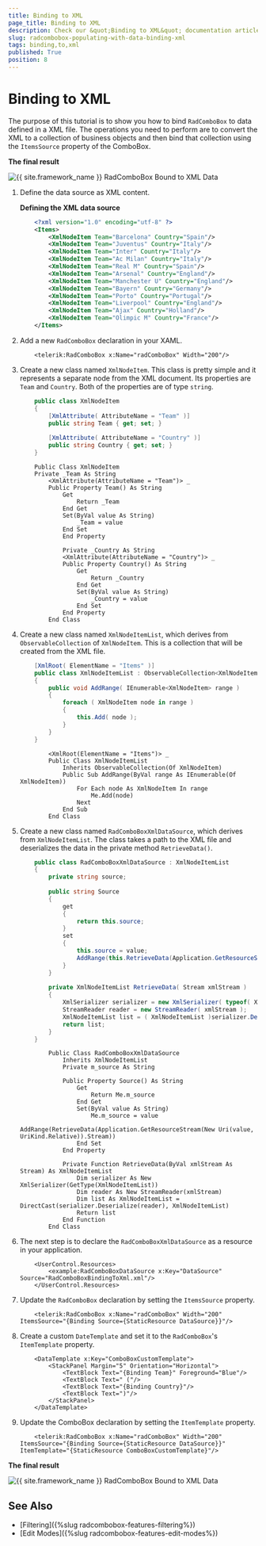```yaml
---
title: Binding to XML
page_title: Binding to XML
description: Check our &quot;Binding to XML&quot; documentation article for the RadComboBox {{ site.framework_name }} control.
slug: radcombobox-populating-with-data-binding-xml
tags: binding,to,xml
published: True
position: 8
---
```


# Binding to XML

The purpose of this tutorial is to show you how to bind `RadComboBox` to data defined in a XML file. The operations you need to perform are to convert the XML to a collection of business objects and then bind that collection using the `ItemsSource` property of the ComboBox.

__The final result__  

![{{ site.framework_name }} RadComboBox Bound to XML Data](images/RadComboBox_PopulatingWithData_BindingToXML_010.png)

1. Define the data source as XML content.

	__Defining the XML data source__  
	```XML
		<?xml version="1.0" encoding="utf-8" ?>
		<Items>
			<XmlNodeItem Team="Barcelona" Country="Spain"/>
			<XmlNodeItem Team="Juventus" Country="Italy"/>
			<XmlNodeItem Team="Inter" Country="Italy"/>
			<XmlNodeItem Team="Ac Milan" Country="Italy"/>
			<XmlNodeItem Team="Real M" Country="Spain"/>
			<XmlNodeItem Team="Arsenal" Country="England"/>
			<XmlNodeItem Team="Manchester U" Country="England"/>
			<XmlNodeItem Team="Bayern" Country="Germany"/>
			<XmlNodeItem Team="Porto" Country="Portugal"/>
			<XmlNodeItem Team="Liverpool" Country="England"/>
			<XmlNodeItem Team="Ajax" Country="Holland"/>
			<XmlNodeItem Team="Olimpic M" Country="France"/>
		</Items>
	```

2. Add a new `RadComboBox` declaration in your XAML.

	```XAML
		<telerik:RadComboBox x:Name="radComboBox" Width="200"/>
	```

3. Create a new class named `XmlNodeItem`. This class is pretty simple and it represents a separate node from the XML document. Its properties are `Team` and `Country`. Both of the properties are of type `string`.

	```C#
		public class XmlNodeItem
		{
			[XmlAttribute( AttributeName = "Team" )]
			public string Team { get; set; }
		
			[XmlAttribute( AttributeName = "Country" )]
			public string Country { get; set; }
		}
	```
	```VB.NET
		Public Class XmlNodeItem
		Private _Team As String
			<XmlAttribute(AttributeName = "Team")> _
			Public Property Team() As String
				Get
					Return _Team
				End Get
				Set(ByVal value As String)
					_Team = value
				End Set
				End Property
		
				Private _Country As String
				<XmlAttribute(AttributeName = "Country")> _
				Public Property Country() As String
					Get
						Return _Country
					End Get
					Set(ByVal value As String)
						_Country = value
					End Set
				End Property
			End Class
	```

4. Create a new class named `XmlNodeItemList`, which derives from `ObservableCollection` of `XmlNodeItem`. This is a collection that will be created from the XML file. 

	```C#
		[XmlRoot( ElementName = "Items" )]
		public class XmlNodeItemList : ObservableCollection<XmlNodeItem>
		{
			public void AddRange( IEnumerable<XmlNodeItem> range )
			{
				foreach ( XmlNodeItem node in range )
				{
					this.Add( node );
				}
			}
		}
	```
	```VB.NET
			<XmlRoot(ElementName = "Items")> _
			Public Class XmlNodeItemList
				Inherits ObservableCollection(Of XmlNodeItem)
				Public Sub AddRange(ByVal range As IEnumerable(Of XmlNodeItem))
					For Each node As XmlNodeItem In range
						Me.Add(node)
					Next
				End Sub
			End Class
	```

5. Create a new class named `RadComboBoxXmlDataSource`, which derives from `XmlNodeItemList`. The class takes a path to the XML file and deserializes the data in the private method `RetrieveData()`.

	```C#
		public class RadComboBoxXmlDataSource : XmlNodeItemList
		{
			private string source;
		
			public string Source
			{
				get
				{
					return this.source;
				}
				set
				{
					this.source = value;
					AddRange(this.RetrieveData(Application.GetResourceStream(new Uri(value, UriKind.Relative)).Stream));
				}
			}
		
			private XmlNodeItemList RetrieveData( Stream xmlStream )
			{
				XmlSerializer serializer = new XmlSerializer( typeof( XmlNodeItemList ) );
				StreamReader reader = new StreamReader( xmlStream );
				XmlNodeItemList list = ( XmlNodeItemList )serializer.Deserialize( reader );
				return list;
			}
		}
	```
	```VB.NET
			Public Class RadComboBoxXmlDataSource
				Inherits XmlNodeItemList
				Private m_source As String
		
				Public Property Source() As String
					Get
						Return Me.m_source
					End Get
					Set(ByVal value As String)
						Me.m_source = value
						AddRange(RetrieveData(Application.GetResourceStream(New Uri(value, UriKind.Relative)).Stream))
					End Set
				End Property
		
				Private Function RetrieveData(ByVal xmlStream As Stream) As XmlNodeItemList
					Dim serializer As New XmlSerializer(GetType(XmlNodeItemList))
					Dim reader As New StreamReader(xmlStream)
					Dim list As XmlNodeItemList = DirectCast(serializer.Deserialize(reader), XmlNodeItemList)
					Return list
				End Function
			End Class
	```

6. The next step is to declare the `RadComboBoxXmlDataSource` as a resource in your application.

	```XAML
		<UserControl.Resources>
			<example:RadComboBoxDataSource x:Key="DataSource"  Source="RadComboBoxBindingToXml.xml"/>
		</UserControl.Resources>
	```

7. Update the `RadComboBox` declaration by setting the `ItemsSource` property.

	```XAML
		<telerik:RadComboBox x:Name="radComboBox" Width="200" ItemsSource="{Binding Source={StaticResource DataSource}}"/>
	```

8. Create a custom `DateTemplate` and set it to the `RadComboBox`'s `ItemTemplate` property. 

	```XAML
		<DataTemplate x:Key="ComboBoxCustomTemplate">
			<StackPanel Margin="5" Orientation="Horizontal">
				<TextBlock Text="{Binding Team}" Foreground="Blue"/>
				<TextBlock Text=" ("/>
				<TextBlock Text="{Binding Country}"/>
				<TextBlock Text=")"/>
			</StackPanel>
		</DataTemplate>
	```

9. Update the ComboBox declaration by setting the `ItemTemplate` property.

	```XAML
		<telerik:RadComboBox x:Name="radComboBox" Width="200" ItemsSource="{Binding Source={StaticResource DataSource}}" ItemTemplate="{StaticResource ComboBoxCustomTemplate}"/>
	```

__The final result__  

![{{ site.framework_name }} RadComboBox Bound to XML Data](images/RadComboBox_PopulatingWithData_BindingToXML_020.png)

## See Also
 * [Filtering]({%slug radcombobox-features-filtering%})
 * [Edit Modes]({%slug radcombobox-features-edit-modes%})
